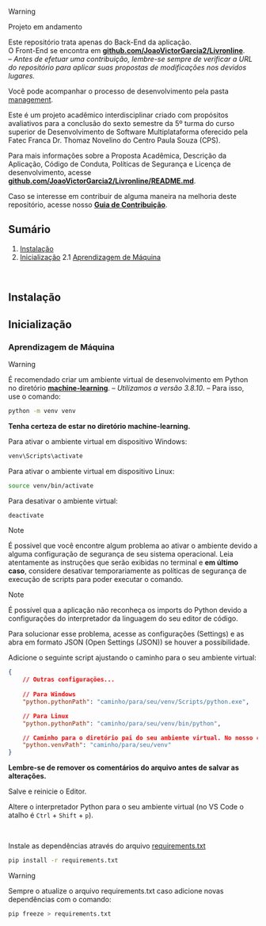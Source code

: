 > [!WARNING]
> Projeto em andamento
>
> Este repositório trata apenas do Back-End da aplicação. <br>
> O Front-End se encontra em **[github.com/JoaoVictorGarcia2/Livronline](https://github.com/JoaoVictorGarcia2/Livronline)**. <br>
> – _Antes de efetuar uma contribuição, lembre-se sempre de verificar a URL do repositório para aplicar suas propostas de modificações nos devidos lugares._
>
> Você pode acompanhar o processo de desenvolvimento pela pasta [management](https://github.com/JoaoVictorGarcia2/Livronline/tree/main/management).

Este é um projeto acadêmico interdisciplinar criado com propósitos avaliativos para a conclusão do sexto semestre da 5º turma do curso superior de Desenvolvimento de Software Multiplataforma oferecido pela Fatec Franca Dr. Thomaz Novelino do Centro Paula Souza (CPS).

Para mais informações sobre a Proposta Acadêmica, Descrição da Aplicação, Código de Conduta, Políticas de Segurança e Licença de desenvolvimento, acesse **[github.com/JoaoVictorGarcia2/Livronline/README.md](https://github.com/JoaoVictorGarcia2/Livronline?tab=readme-ov-file)**.

Caso se interesse em contribuir de alguma maneira na melhoria deste repositório, acesse nosso **[Guia de Contribuição](./.github/CONTRIBUTING.md)**.


## Sumário

1. [Instalação](#instalação)
2. [Inicialização](#inicialização)
    2.1 [Aprendizagem de Máquina](#aprendizagem-de-máquina)

<br>

## Instalação



## Inicialização

### Aprendizagem de Máquina

> [!WARNING]
> É recomendado criar um ambiente virtual de desenvolvimento em Python no diretório **[machine-learning](./machine-learning)**. – _Utilizamos a versão 3.8.10_. – Para isso, use o comando:
>
> ```bash
> python -m venv venv
> ```
>
> **Tenha certeza de estar no diretório machine-learning.**
>
> Para ativar o ambiente virtual em dispositivo Windows:
>
> ```ps1
> venv\Scripts\activate
> ```
>
> Para ativar o ambiente virtual em dispositivo Linux:
> 
> ```bash
> source venv/bin/activate
> ```
>
> Para desativar o ambiente virtual:
>
> ```bash
> deactivate
> ```
>
> > [!NOTE]
> > É possivel que você encontre algum problema ao ativar o ambiente devido a alguma configuração de segurança de seu sistema operacional. Leia atentamente as instruções que serão exibidas no terminal e **em último caso**, considere desativar temporariamente as políticas de segurança de execução de scripts para poder executar o comando.
>
> > [!NOTE]
> > É possível qua a aplicação não reconheça os imports do Python devido a configurações do interpretador da linguagem do seu editor de código.
> >
> > Para solucionar esse problema, acesse as configurações (Settings) e as abra em formato JSON (Open Settings (JSON)) se houver a possibilidade.
> >
> > Adicione o seguinte script ajustando o caminho para o seu ambiente virtual:
> >
> > ```json
> > {
> >     // Outras configurações...
> >   
> >     // Para Windows
> >     "python.pythonPath": "caminho/para/seu/venv/Scripts/python.exe",
> >
> >     // Para Linux
> >     "python.pythonPath": "caminho/para/seu/venv/bin/python",
> >
> >     // Caminho para o diretório pai do seu ambiente virtual. No nosso caso "machine-learning"
> >     "python.venvPath": "caminho/para/seu/venv"
> > }
> > ```
> > 
> > **Lembre-se de remover os comentários do arquivo antes de salvar as alterações.**
> >
> > Salve e reinicie o Editor.
> >
> > Altere o interpretador Python para o seu ambiente virtual (no VS Code o atalho é `Ctrl` + `Shift` + `p`).

<br>

Instale as dependências através do arquivo [requirements.txt](./requirements.txt)

```bash
pip install -r requirements.txt
```

> [!WARNING]
> Sempre o atualize o arquivo requirements.txt caso adicione novas dependências com o comando:
>
> ```bash
> pip freeze > requirements.txt
> ```